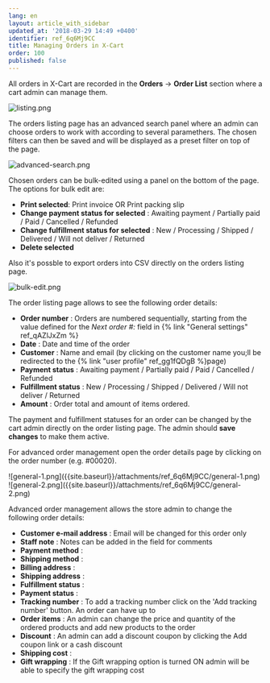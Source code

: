 ```yaml
---
lang: en
layout: article_with_sidebar
updated_at: '2018-03-29 14:49 +0400'
identifier: ref_6q6Mj9CC
title: Managing Orders in X-Cart
order: 100
published: false
---
```

All orders in X-Cart are recorded in the **Orders** -> **Order List** section where a cart admin can manage them.

![listing.png]({{site.baseurl}}/attachments/ref_6q6Mj9CC/listing.png)

The orders listing page has an advanced search panel where an admin can choose orders to work with according to several paramethers. The chosen filters can then be saved and will be displayed as a preset filter on top of the page.

![advanced-search.png]({{site.baseurl}}/attachments/ref_6q6Mj9CC/advanced-search.png)

Chosen orders can be bulk-edited using a panel on the bottom of the page. The options for bulk edit are:
* **Print selected**: Print invoice OR Print packing slip
* **Change payment status for selected** : Awaiting payment / Partially paid / Paid / Cancelled / Refunded
* **Change fulfillment status for selected** : New / Processing / Shipped / Delivered / Will not deliver / Returned
* **Delete selected**

Also it's possble to export orders into CSV directly on the orders listing page.

![bulk-edit.png]({{site.baseurl}}/attachments/ref_6q6Mj9CC/bulk-edit.png)

The order listing page allows to see the following order details:
* **Order number** : Orders are numbered sequentially, starting from the value defined for the _Next order #:_ field in {% link "General settings" ref_qAZlJxZm %}
* **Date** : Date and time of the order
* **Customer** : Name and email (by clicking on the customer name you;ll be redirected to the {% link "user profile" ref_gg1fQDgB %}page)
* **Payment status** : Awaiting payment / Partially paid / Paid / Cancelled / Refunded
* **Fulfillment status** : New / Processing / Shipped / Delivered / Will not deliver / Returned
* **Amount** : Order total and amount of items ordered.

The payment and fulfillment statuses for an order can be changed by the cart admin directly on the order listing page. The admin should **save changes** to make them active. 

For advanced order management open the order details page by clicking on the order number (e.g. #00020).

<div class="ui stackable three column grid">
  <div class="column" markdown="span">![general-1.png]({{site.baseurl}}/attachments/ref_6q6Mj9CC/general-1.png)</div>
  <div class="column" markdown="span">![general-2.png]({{site.baseurl}}/attachments/ref_6q6Mj9CC/general-2.png)</div>
</div>

Advanced order management allows the store admin to change the following order details:
* **Customer e-mail address** : Email will be changed for this order only
* **Staff note** : Notes can be added in the field for comments
* **Payment method** : 
* **Shipping method** : 
* **Billing address** : 
* **Shipping address** : 
* **Fulfillment status** :
* **Payment status** :
* **Tracking number** : To add a tracking number click on the 'Add tracking number' button. An order can have up to 
* **Order items** : An admin can change the price and quantity of the ordered products and add new products to the order
* **Discount** : An admin can add a discount coupon by clicking the Add coupon link or a cash discount
* **Shipping cost** :
* **Gift wrapping** : If the Gift wrapping option is turned ON admin will be able to specify the gift wrapping cost


